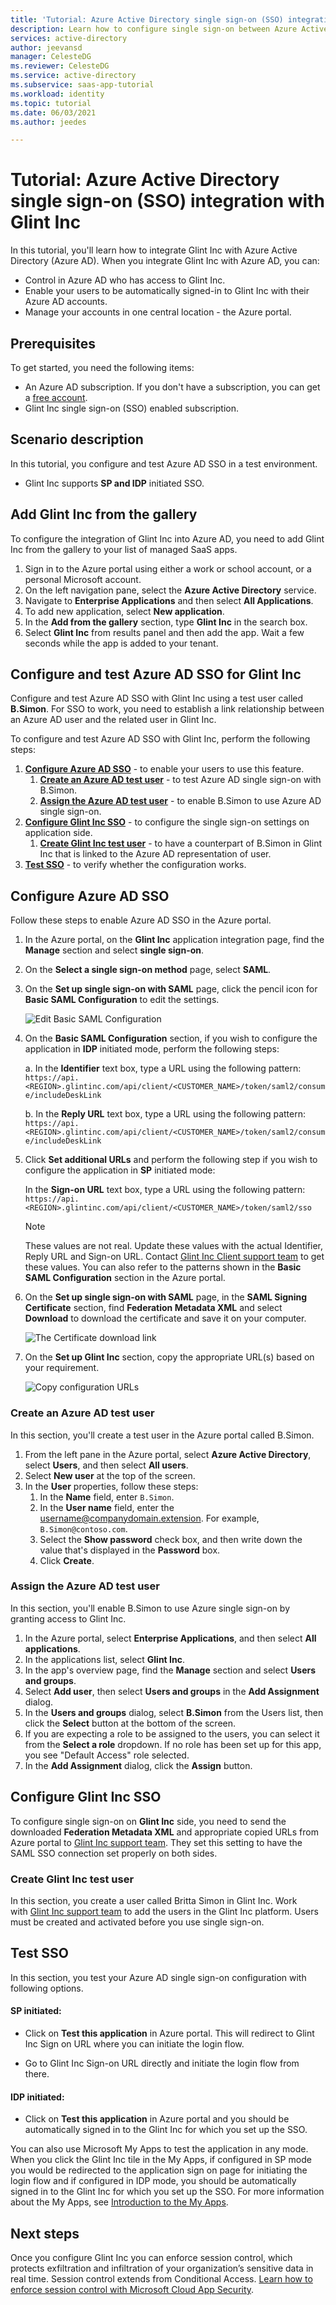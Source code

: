 ```yaml
---
title: 'Tutorial: Azure Active Directory single sign-on (SSO) integration with Glint Inc | Microsoft Docs'
description: Learn how to configure single sign-on between Azure Active Directory and Glint Inc.
services: active-directory
author: jeevansd
manager: CelesteDG
ms.reviewer: CelesteDG
ms.service: active-directory
ms.subservice: saas-app-tutorial
ms.workload: identity
ms.topic: tutorial
ms.date: 06/03/2021
ms.author: jeedes

---
```


# Tutorial: Azure Active Directory single sign-on (SSO) integration with Glint Inc

In this tutorial, you'll learn how to integrate Glint Inc with Azure Active Directory (Azure AD). When you integrate Glint Inc with Azure AD, you can:

* Control in Azure AD who has access to Glint Inc.
* Enable your users to be automatically signed-in to Glint Inc with their Azure AD accounts.
* Manage your accounts in one central location - the Azure portal.

## Prerequisites

To get started, you need the following items:

* An Azure AD subscription. If you don't have a subscription, you can get a [free account](https://azure.microsoft.com/free/).
* Glint Inc single sign-on (SSO) enabled subscription.

## Scenario description

In this tutorial, you configure and test Azure AD SSO in a test environment.

* Glint Inc supports **SP and IDP** initiated SSO.

## Add Glint Inc from the gallery

To configure the integration of Glint Inc into Azure AD, you need to add Glint Inc from the gallery to your list of managed SaaS apps.

1. Sign in to the Azure portal using either a work or school account, or a personal Microsoft account.
1. On the left navigation pane, select the **Azure Active Directory** service.
1. Navigate to **Enterprise Applications** and then select **All Applications**.
1. To add new application, select **New application**.
1. In the **Add from the gallery** section, type **Glint Inc** in the search box.
1. Select **Glint Inc** from results panel and then add the app. Wait a few seconds while the app is added to your tenant.

## Configure and test Azure AD SSO for Glint Inc

Configure and test Azure AD SSO with Glint Inc using a test user called **B.Simon**. For SSO to work, you need to establish a link relationship between an Azure AD user and the related user in Glint Inc.

To configure and test Azure AD SSO with Glint Inc, perform the following steps:

1. **[Configure Azure AD SSO](#configure-azure-ad-sso)** - to enable your users to use this feature.
    1. **[Create an Azure AD test user](#create-an-azure-ad-test-user)** - to test Azure AD single sign-on with B.Simon.
    1. **[Assign the Azure AD test user](#assign-the-azure-ad-test-user)** - to enable B.Simon to use Azure AD single sign-on.
1. **[Configure Glint Inc SSO](#configure-glint-inc-sso)** - to configure the single sign-on settings on application side.
    1. **[Create Glint Inc test user](#create-glint-inc-test-user)** - to have a counterpart of B.Simon in Glint Inc that is linked to the Azure AD representation of user.
1. **[Test SSO](#test-sso)** - to verify whether the configuration works.

## Configure Azure AD SSO

Follow these steps to enable Azure AD SSO in the Azure portal.

1. In the Azure portal, on the **Glint Inc** application integration page, find the **Manage** section and select **single sign-on**.
1. On the **Select a single sign-on method** page, select **SAML**.
1. On the **Set up single sign-on with SAML** page, click the pencil icon for **Basic SAML Configuration** to edit the settings.

   ![Edit Basic SAML Configuration](common/edit-urls.png)

1. On the **Basic SAML Configuration** section, if you wish to configure the application in **IDP** initiated mode, perform the following steps:

    a. In the **Identifier** text box, type a URL using the following pattern:
    `https://api.<REGION>.glintinc.com/api/client/<CUSTOMER_NAME>/token/saml2/consume/includeDeskLink`

    b. In the **Reply URL** text box, type a URL using the following pattern:
    `https://api.<REGION>.glintinc.com/api/client/<CUSTOMER_NAME>/token/saml2/consume/includeDeskLink`

1. Click **Set additional URLs** and perform the following step if you wish to configure the application in **SP** initiated mode:

    In the **Sign-on URL** text box, type a URL using the following pattern:
    `https://api.<REGION>.glintinc.com/api/client/<CUSTOMER_NAME>/token/saml2/sso`

	> [!NOTE]
	> These values are not real. Update these values with the actual Identifier, Reply URL and Sign-on URL. Contact [Glint Inc Client support team](mailto:glint-ssosupport@linkedin.com) to get these values. You can also refer to the patterns shown in the **Basic SAML Configuration** section in the Azure portal.

1. On the **Set up single sign-on with SAML** page, in the **SAML Signing Certificate** section,  find **Federation Metadata XML** and select **Download** to download the certificate and save it on your computer.

	![The Certificate download link](common/metadataxml.png)

1. On the **Set up Glint Inc** section, copy the appropriate URL(s) based on your requirement.

	![Copy configuration URLs](common/copy-configuration-urls.png)

### Create an Azure AD test user

In this section, you'll create a test user in the Azure portal called B.Simon.

1. From the left pane in the Azure portal, select **Azure Active Directory**, select **Users**, and then select **All users**.
1. Select **New user** at the top of the screen.
1. In the **User** properties, follow these steps:
   1. In the **Name** field, enter `B.Simon`.  
   1. In the **User name** field, enter the username@companydomain.extension. For example, `B.Simon@contoso.com`.
   1. Select the **Show password** check box, and then write down the value that's displayed in the **Password** box.
   1. Click **Create**.

### Assign the Azure AD test user

In this section, you'll enable B.Simon to use Azure single sign-on by granting access to Glint Inc.

1. In the Azure portal, select **Enterprise Applications**, and then select **All applications**.
1. In the applications list, select **Glint Inc**.
1. In the app's overview page, find the **Manage** section and select **Users and groups**.
1. Select **Add user**, then select **Users and groups** in the **Add Assignment** dialog.
1. In the **Users and groups** dialog, select **B.Simon** from the Users list, then click the **Select** button at the bottom of the screen.
1. If you are expecting a role to be assigned to the users, you can select it from the **Select a role** dropdown. If no role has been set up for this app, you see "Default Access" role selected.
1. In the **Add Assignment** dialog, click the **Assign** button.

## Configure Glint Inc SSO

To configure single sign-on on **Glint Inc** side, you need to send the downloaded **Federation Metadata XML** and appropriate copied URLs from Azure portal to [Glint Inc support team](mailto:glint-ssosupport@linkedin.com). They set this setting to have the SAML SSO connection set properly on both sides.

### Create Glint Inc test user

In this section, you create a user called Britta Simon in Glint Inc. Work with [Glint Inc support team](mailto:glint-ssosupport@linkedin.com) to add the users in the Glint Inc platform. Users must be created and activated before you use single sign-on.

## Test SSO 

In this section, you test your Azure AD single sign-on configuration with following options. 

#### SP initiated:

* Click on **Test this application** in Azure portal. This will redirect to Glint Inc Sign on URL where you can initiate the login flow.  

* Go to Glint Inc Sign-on URL directly and initiate the login flow from there.

#### IDP initiated:

* Click on **Test this application** in Azure portal and you should be automatically signed in to the Glint Inc for which you set up the SSO. 

You can also use Microsoft My Apps to test the application in any mode. When you click the Glint Inc tile in the My Apps, if configured in SP mode you would be redirected to the application sign on page for initiating the login flow and if configured in IDP mode, you should be automatically signed in to the Glint Inc for which you set up the SSO. For more information about the My Apps, see [Introduction to the My Apps](../user-help/my-apps-portal-end-user-access.md).

## Next steps

Once you configure Glint Inc you can enforce session control, which protects exfiltration and infiltration of your organization’s sensitive data in real time. Session control extends from Conditional Access. [Learn how to enforce session control with Microsoft Cloud App Security](/cloud-app-security/proxy-deployment-aad).
